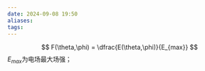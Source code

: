 ```yaml
---
date: 2024-09-08 19:50
aliases: 
tags: 
---
```

$$
F(\theta,\phi) = \dfrac{E(\theta,\phi)}{E_{max}}
$$
$E_{max}$为电场最大场强；
